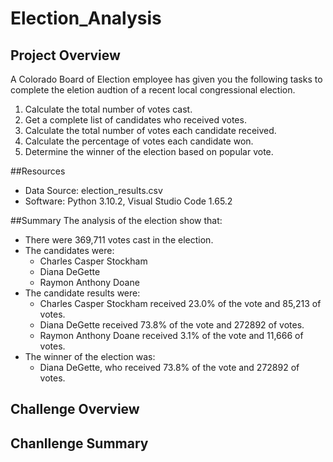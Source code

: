 # Election_Analysis

## Project Overview
A Colorado Board of Election employee has given you the following tasks to complete the eletion audtion of a recent local congressional election.

1. Calculate the total number of votes cast.
2. Get a complete list of candidates who received votes.
3. Calculate the total number of votes each candidate received.
4. Calculate the percentage of votes each candidate won.
5. Determine the winner of the election based on popular vote.

##Resources
- Data Source: election_results.csv
- Software: Python 3.10.2, Visual Studio Code 1.65.2

##Summary
The analysis of the election show that:
- There were 369,711 votes cast in the election.
- The candidates were:
  - Charles Casper Stockham
  - Diana DeGette
  - Raymon Anthony Doane
- The candidate results were:
  - Charles Casper Stockham received 23.0% of the vote and 85,213 of votes.
  - Diana DeGette received 73.8% of the vote and 272892 of votes.
  - Raymon Anthony Doane received 3.1% of the vote and 11,666 of votes.
- The winner of the election was:
  - Diana DeGette, who received 73.8% of the vote and 272892 of votes.

## Challenge Overview

## Chanllenge Summary
